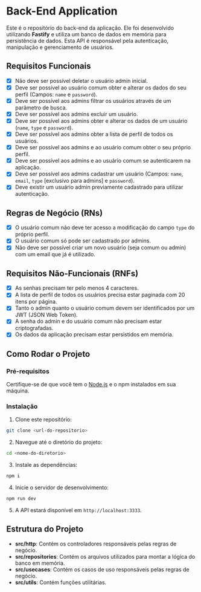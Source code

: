 # Back-End Application

Este é o repositório do back-end da aplicação. Ele foi desenvolvido utilizando **Fastify** e utiliza um banco de dados em memória para persistência de dados. Esta API é responsável pela autenticação, manipulação e gerenciamento de usuários.

## Requisitos Funcionais

- [x] Não deve ser possível deletar o usuário admin inicial.
- [x] Deve ser possível ao usuário comum obter e alterar os dados do seu perfil (Campos: `name` e `password`).
- [x] Deve ser possível aos admins filtrar os usuários através de um parâmetro de busca.
- [x] Deve ser possível aos admins excluir um usuário.
- [x] Deve ser possível aos admins obter e alterar os dados de um usuário (`name`, `type` e `password`).
- [x] Deve ser possível aos admins obter a lista de perfil de todos os usuários.
- [x] Deve ser possível aos admins e ao usuário comum obter o seu próprio perfil.
- [x] Deve ser possível aos admins e ao usuário comum se autenticarem na aplicação.
- [x] Deve ser possível aos admins cadastrar um usuário (Campos: `name`, `email`, `type` [exclusivo para admins] e `password`).
- [x] Deve existir um usuário admin previamente cadastrado para utilizar autenticação.

## Regras de Negócio (RNs)

- [x] O usuário comum não deve ter acesso a modificação do campo `type` do próprio perfil.
- [x] O usuário comum só pode ser cadastrado por admins.
- [x] Não deve ser possível criar um novo usuário (seja comum ou admin) com um email que já é utilizado.

## Requisitos Não-Funcionais (RNFs)

- [x] As senhas precisam ter pelo menos 4 caracteres.
- [x] A lista de perfil de todos os usuários precisa estar paginada com 20 itens por página.
- [x] Tanto o admin quanto o usuário comum devem ser identificados por um JWT (JSON Web Token).
- [x] A senha do admin e do usuário comum não precisam estar criptografadas.
- [x] Os dados da aplicação precisam estar persistidos em memória.

## Como Rodar o Projeto

### Pré-requisitos

Certifique-se de que você tem o [Node.js](https://nodejs.org) e o npm instalados em sua máquina.

### Instalação

1. Clone este repositório:

```bash
git clone <url-do-repositorio>
```

2. Navegue até o diretório do projeto:

```bash
cd <nome-do-diretorio>
```

3. Instale as dependências:

```bash
npm i
```

4. Inicie o servidor de desenvolvimento:

```bash
npm run dev
```

5. A API estará disponível em `http://localhost:3333`.

## Estrutura do Projeto

- **src/http**: Contém os controladores responsáveis pelas regras de negócio.
- **src/repositories**: Contém os arquivos utilizados para montar a lógica do banco em memória.
- **src/usecases**: Contém os casos de uso responsáveis pelas regras de negócio.
- **src/utils**: Contém funções utilitárias.

